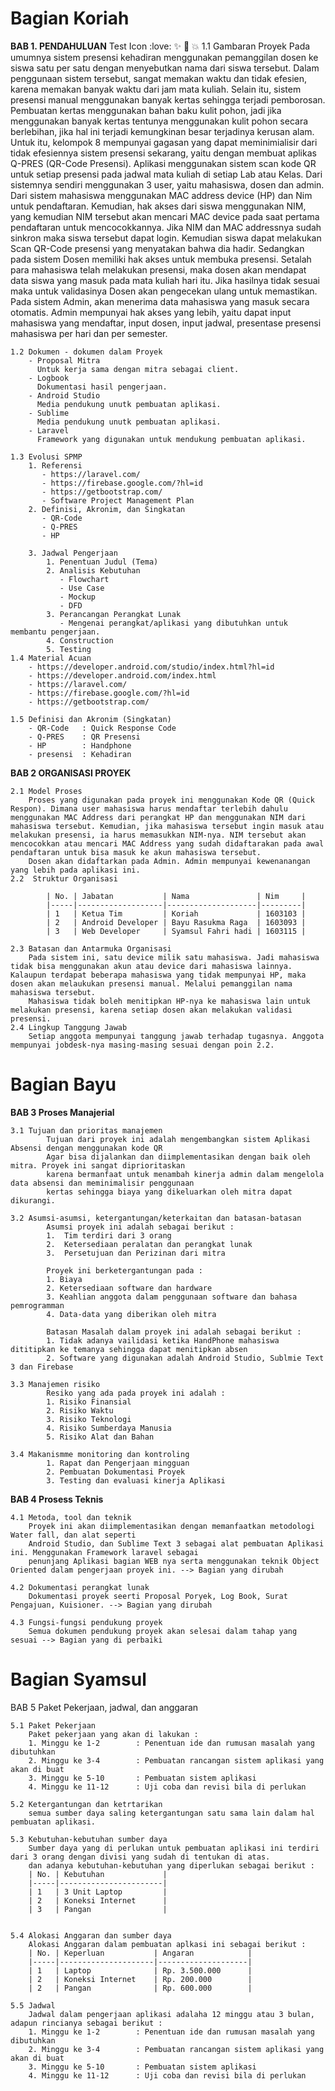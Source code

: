 # Bagian Koriah # 
**BAB 1. PENDAHULUAN** 
Test Icon :love: :sparkles: :camel: :boom:
	1.1 Gambaran Proyek
		Pada umumnya sistem presensi kehadiran menggunakan pemanggilan dosen ke siswa satu per satu dengan menyebutkan nama dari siswa tersebut. Dalam penggunaan sistem tersebut, sangat memakan waktu dan tidak efesien, karena memakan banyak waktu dari jam mata kuliah. Selain itu, sistem presensi manual menggunakan banyak kertas sehingga terjadi pemborosan. Pembuatan kertas menggunakan bahan baku kulit pohon, jadi jika menggunakan banyak kertas tentunya menggunakan kulit pohon secara berlebihan, jika hal ini terjadi kemungkinan besar terjadinya kerusan alam.
		Untuk itu, kelompok 8 mempunyai gagasan yang dapat meminimialisir dari tidak efesiennya sistem presensi sekarang, yaitu dengan membuat aplikas Q-PRES (QR-Code Presensi). Aplikasi menggunakan sistem scan kode QR untuk setiap presensi pada jadwal mata kuliah di setiap Lab atau Kelas. 
		Dari sistemnya sendiri menggunakan 3 user, yaitu mahasiswa, dosen dan admin. Dari sistem mahasiswa menggunakan MAC address device (HP) dan Nim untuk pendaftaran. Kemudian, hak akses dari siswa menggunakan NIM, yang kemudian NIM tersebut akan mencari MAC device pada saat pertama pendaftaran untuk mencocokkannya. Jika NIM dan MAC addressnya sudah sinkron maka siswa tersebut dapat login. Kemudian siswa dapat melakukan Scan QR-Code presensi yang menyatakan bahwa dia hadir. Sedangkan pada sistem Dosen memiliki hak akses untuk membuka presensi. Setalah para mahasiswa telah melakukan presensi, maka dosen akan mendapat data siswa yang masuk pada mata kuliah hari itu. Jika hasilnya tidak sesuai maka untuk validasinya Dosen akan pengecekan ulang untuk memastikan.
		Pada sistem Admin, akan menerima data mahasiswa yang masuk secara otomatis. Admin mempunyai hak akses yang lebih, yaitu dapat input mahasiswa yang mendaftar, input dosen, input jadwal, presentase presensi mahasiswa per hari dan per semester.

	1.2 Dokumen - dokumen dalam Proyek
		- Proposal Mitra 
		  Untuk kerja sama dengan mitra sebagai client. 
		- Logbook
		  Dokumentasi hasil pengerjaan.
		- Android Studio
		  Media pendukung unutk pembuatan aplikasi.
		- Sublime
		  Media pendukung unutk pembuatan aplikasi.
		- Laravel
		  Framework yang digunakan untuk mendukung pembuatan aplikasi.

	1.3 Evolusi SPMP
		1. Referensi
		   - https://laravel.com/
		   - https://firebase.google.com/?hl=id
		   - https://getbootstrap.com/
		   - Software Project Management Plan
		2. Definisi, Akronim, dan Singkatan
		   - QR-Code
		   - Q-PRES
		   - HP

		3. Jadwal Pengerjaan
		 	1. Penentuan Judul (Tema)
		 	2. Analisis Kebutuhan
		 	   - Flowchart
		 	   - Use Case
		 	   - Mockup
		 	   - DFD
		 	3. Perancangan Perangkat Lunak
		 	   - Mengenai perangkat/aplikasi yang dibutuhkan untuk membantu pengerjaan.
		 	4. Construction 
		 	5. Testing
	1.4 Material Acuan
		- https://developer.android.com/studio/index.html?hl=id
		- https://developer.android.com/index.html
		- https://laravel.com/
		- https://firebase.google.com/?hl=id
		- https://getbootstrap.com/
	
	1.5 Definisi dan Akronim (Singkatan)
		- QR-Code	: Quick Response Code
		- Q-PRES	: QR Presensi
		- HP 		: Handphone
		- presensi  : Kehadiran

**BAB 2 ORGANISASI PROYEK**

	2.1	Model Proses
		Proses yang digunakan pada proyek ini menggunakan Kode QR (Quick Respon). Dimana user mahasiswa harus mendaftar terlebih dahulu menggunakan MAC Address dari perangkat HP dan menggunakan NIM dari mahasiswa tersebut. Kemudian, jika mahasiswa tersebut ingin masuk atau melakukan presensi, ia harus memasukkan NIM-nya. NIM tersebut akan mencocokkan atau mencari MAC Address yang sudah didaftarakan pada awal pendaftaran untuk bisa masuk ke akun mahasiswa tersebut.
		Dosen akan didaftarkan pada Admin. Admin mempunyai kewenanangan yang lebih pada aplikasi ini.
	2.2  Struktur Organisasi

			| No. | Jabatan           | Nama               | Nim     |
			|-----|-------------------|--------------------|---------|
			| 1   | Ketua Tim         | Koriah             | 1603103 |
			| 2   | Android Developer | Bayu Rasukma Raga  | 1603093 |
			| 3   | Web Developer     | Syamsul Fahri hadi | 1603115 |

	2.3 Batasan dan Antarmuka Organisasi
		Pada sistem ini, satu device milik satu mahasiswa. Jadi mahasiswa tidak bisa menggunakan akun atau device dari mahasiswa lainnya. Kalaupun terdapat beberapa mahasiswa yang tidak mempunyai HP, maka dosen akan melaukukan presensi manual. Melalui pemanggilan nama mahasiswa tersebut. 
		Mahasiswa tidak boleh menitipkan HP-nya ke mahasiswa lain untuk melakukan presensi, karena setiap dosen akan melakukan validasi presensi.
	2.4 Lingkup Tanggung Jawab
		Setiap anggota mempunyai tanggung jawab terhadap tugasnya. Anggota mempunyai jobdesk-nya masing-masing sesuai dengan poin 2.2.

# Bagian Bayu #

**BAB 3 Proses Manajerial**

	3.1	Tujuan dan prioritas manajemen
			Tujuan dari proyek ini adalah mengembangkan sistem Aplikasi Absensi dengan menggunakan kode QR
			Agar bisa dijalankan dan diimplementasikan dengan baik oleh mitra. Proyek ini sangat diprioritaskan
			karena bermanfaat untuk menambah kinerja admin dalam mengelola data absensi dan meminimalisir penggunaan
			kertas sehingga biaya yang dikeluarkan oleh mitra dapat dikurangi.

	3.2	Asumsi-asumsi, ketergantungan/keterkaitan dan batasan-batasan
			Asumsi proyek ini adalah sebagai berikut :
			1. 	Tim terdiri dari 3 orang
			2. 	Ketersediaan peralatan dan perangkat lunak
			3. 	Persetujuan dan Perizinan dari mitra
			
			Proyek ini berketergantungan pada :
			1. Biaya
			2. Ketersediaan software dan hardware
			3. Keahlian anggota dalam penggunaan software dan bahasa pemrogramman
			4. Data-data yang diberikan oleh mitra

			Batasan Masalah dalam proyek ini adalah sebagai berikut :
			1. Tidak adanya vailidasi ketika HandPhone mahasiswa dititipkan ke temanya sehingga dapat menitipkan absen
			2. Software yang digunakan adalah Android Studio, Sublmie Text 3 dan Firebase
			
	3.3	Manajemen risiko
			Resiko yang ada pada proyek ini adalah :
			1. Risiko Finansial
			2. Risiko Waktu
			3. Risiko Teknologi
			4. Risiko Sumberdaya Manusia
			5. Risiko Alat dan Bahan
			
	3.4	Makanismme monitoring dan kontroling
			1. Rapat dan Pengerjaan mingguan
			2. Pembuatan Dokumentasi Proyek
			3. Testing dan evaluasi kinerja Aplikasi

**BAB 4 Prosess Teknis**

	4.1	Metoda, tool dan teknik
		Proyek ini akan diimplementasikan dengan memanfaatkan metodologi Water fall, dan alat seperti
		Android Studio, dan Sublime Text 3 sebagai alat pembuatan Aplikasi ini. Menggunakan Framework laravel sebagai
		penunjang Aplikasi bagian WEB nya serta menggunakan teknik Object Oriented dalam pengerjaan proyek ini. --> Bagian yang dirubah
		
	4.2	Dokumentasi perangkat lunak
		Dokumentasi proyek seerti Proposal Poryek, Log Book, Surat Pengajuan, Kuisioner. --> Bagian yang dirubah

	4.3	Fungsi-fungsi pendukung proyek
		Semua dokumen pendukung proyek akan selesai dalam tahap yang sesuai --> Bagian yang di perbaiki



# Bagian Syamsul #
BAB 5 Paket Pekerjaan, jadwal, dan anggaran
	
	5.1 Paket Pekerjaan
		Paket pekerjaan yang akan di lakukan :
		1. Minggu ke 1-2        : Penentuan ide dan rumusan masalah yang dibutuhkan
		2. Minggu ke 3-4		: Pembuatan rancangan sistem aplikasi yang akan di buat
		3. Minggu ke 5-10		: Pembuatan sistem aplikasi
		4. Minggu ke 11-12		: Uji coba dan revisi bila di perlukan

	5.2 Ketergantungan dan ketrtarikan
		semua sumber daya saling ketergantungan satu sama lain dalam hal pembuatan aplikasi.

	5.3 Kebutuhan-kebutuhan sumber daya
		Sumber daya yang di perlukan untuk pembuatan aplikasi ini terdiri dari 3 orang dengan divisi yang sudah di tentukan di atas.
		dan adanya kebutuhan-kebutuhan yang diperlukan sebagai berikut :
		| No. | Kebutuhan             |
		|-----|-----------------------|
		| 1   | 3 Unit Laptop         |
		| 2   | Koneksi Internet      |
		| 3   | Pangan                |


	5.4 Alokasi Anggaran dan sumber daya
		Alokasi Anggaran dalam pembuatan aplkasi ini sebagai berikut :
		| No. | Keperluan           | Angaran            |
		|-----|---------------------|--------------------|
		| 1   | Laptop              | Rp. 3.500.000      |
		| 2   | Koneksi Internet    | Rp. 200.000        |
		| 2   | Pangan              | Rp. 600.000        |

	5.5 Jadwal
		Jadwal dalam pengerjaan aplikasi adalaha 12 minggu atau 3 bulan, adapun rincianya sebagai berikut :
		1. Minggu ke 1-2        : Penentuan ide dan rumusan masalah yang dibutuhkan
		2. Minggu ke 3-4		: Pembuatan rancangan sistem aplikasi yang akan di buat
		3. Minggu ke 5-10		: Pembuatan sistem aplikasi
		4. Minggu ke 11-12		: Uji coba dan revisi bila di perlukan